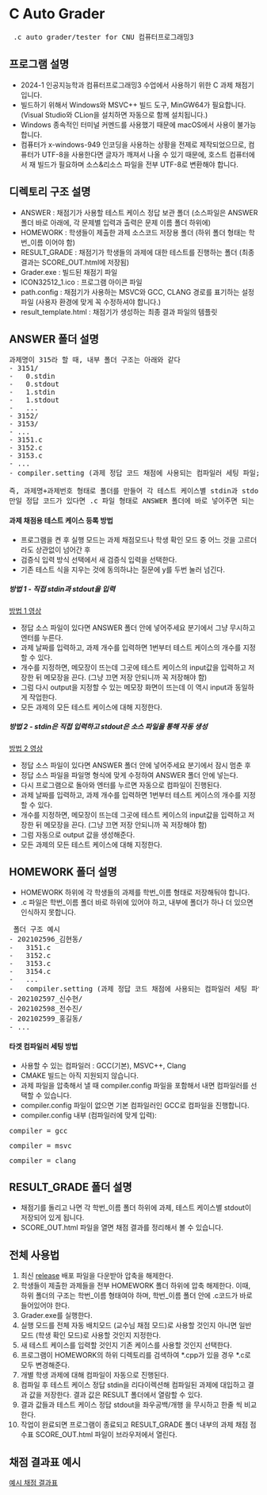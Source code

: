# C Auto Grader
<pre>
 .c auto grader/tester for CNU 컴퓨터프로그래밍3
</pre>


## 프로그램 설명
- 2024-1 인공지능학과 컴퓨터프로그래밍3 수업에서 사용하기 위한 C 과제 채점기입니다.
- 빌드하기 위해서 Windows와 MSVC++ 빌드 도구, MinGW64가 필요합니다. (Visual Studio와 CLion을 설치하면 자동으로 함께 설치됩니다.)
- Windows 종속적인 터미널 커멘드를 사용했기 때문에 macOS에서 사용이 불가능합니다.
- 컴퓨터가 x-windows-949 인코딩을 사용하는 상황을 전제로 제작되었으므로, 컴퓨터가 UTF-8을 사용한다면 글자가 깨져서 나올 수 있기 때문에, 호스트 컴퓨터에서 재 빌드가 필요하며 소스&리소스 파일을 전부 UTF-8로 변환해야 합니다.

## 디렉토리 구조 설명
- ANSWER : 채점기가 사용할 테스트 케이스 정답 보관 폴더 (소스파일은 ANSWER 폴더 바로 아래에, 각 문제별 입력과 출력은 문제 이름 폴더 하위에)
- HOMEWORK : 학생들이 제출한 과제 소스코드 저장용 폴더 (하위 폴더 형태는 학번_이름 이어야 함)
- RESULT_GRADE : 채점기가 학생들의 과제에 대한 테스트를 진행하는 폴더 (최종 결과는 SCORE_OUT.html에 저장됨)
- Grader.exe : 빌드된 채점기 파일
- ICON32512_1.ico : 프로그램 아이콘 파일
- path.config : 채점기가 사용하는 MSVC와 GCC, CLANG 경로를 표기하는 설정 파일 (사용자 환경에 맞게 꼭 수정하셔야 합니다.)
- result_template.html : 채점기가 생성하는 최종 결과 파일의 템플릿

## ANSWER 폴더 설명
<pre>
과제명이 315라 할 때, 내부 폴더 구조는 아래와 같다
- 3151/
-   0.stdin
-   0.stdout
-   1.stdin
-   1.stdout
-   ...
- 3152/
- 3153/
- ...
- 3151.c
- 3152.c
- 3153.c
- ...
- compiler.setting (과제 정답 코드 채점에 사용되는 컴파일러 세팅 파일; gcc 사용시에는 필요 없음)

즉, 과제명+과제번호 형태로 폴더를 만들어 각 테스트 케이스별 stdin과 stdout을 저장하고
만일 정답 코드가 있다면 .c 파일 형태로 ANSWER 폴더에 바로 넣어주면 되는 것이다.
</pre>
#### 과제 채점용 테스트 케이스 등록 방법
- 프로그램을 켠 후 실행 모드는 과제 채점모드나 학생 확인 모드 중 어느 것을 고르더라도 상관없이 넘어간 후
- 검증식 입력 방식 선택에서 새 검증식 입력을 선택한다.
- 기존 테스트 식을 지우는 것에 동의하냐는 질문에 y를 두번 눌러 넘긴다.
##### 방법 1 - 직접 stdin과 stdout을 입력
[방법 1 영상](https://b-re-w.github.io/CLanguageGrader/etc/register_answer_1.html)
- 정답 소스 파일이 있다면 ANSWER 폴더 안에 넣어주세요 분기에서 그냥 무시하고 엔터를 누른다.
- 과제 날짜를 입력하고, 과제 개수를 입력하면 1번부터 테스트 케이스의 개수를 지정할 수 있다.
- 개수를 지정하면, 메모장이 뜨는데 그곳에 테스트 케이스의 input값을 입력하고 저장한 뒤 메모장을 끈다. (그냥 끄면 저장 안되니까 꼭 저장해야 함)
- 그럼 다시 output을 지정할 수 있는 메모장 화면이 뜨는데 이 역시 input과 동일하게 작업한다.
- 모든 과제의 모든 테스트 케이스에 대해 지정한다.
##### 방법 2 - stdin은 직접 입력하고 stdout은 소스 파일을 통해 자동 생성
[방법 2 영상](https://b-re-w.github.io/CLanguageGrader/etc/register_answer_2.html)
- 정답 소스 파일이 있다면 ANSWER 폴더 안에 넣어주세요 분기에서 잠시 멈춘 후
- 정답 소스 파일을 파일명 형식에 맞게 수정하여 ANSWER 폴더 안에 넣는다.
- 다시 프로그램으로 돌아와 엔터를 누르면 자동으로 컴파일이 진행된다.
- 과제 날짜를 입력하고, 과제 개수를 입력하면 1번부터 테스트 케이스의 개수를 지정할 수 있다.
- 개수를 지정하면, 메모장이 뜨는데 그곳에 테스트 케이스의 input값을 입력하고 저장한 뒤 메모장을 끈다. (그냥 끄면 저장 안되니까 꼭 저장해야 함)
- 그럼 자동으로 output 값을 생성해준다.
- 모든 과제의 모든 테스트 케이스에 대해 지정한다.


## HOMEWORK 폴더 설명
- HOMEWORK 하위에 각 학생들의 과제를 학번_이름 형태로 저장해둬야 합니다.
- .c 파일은 학번_이름 폴더 바로 하위에 있어야 하고, 내부에 폴더가 하나 더 있으면 인식하지 못합니다.
<pre> 폴더 구조 예시
- 202102596_김현동/
-   3151.c
-   3152.c
-   3153.c
-   3154.c
-   ...
-   compiler.setting (과제 정답 코드 채점에 사용되는 컴파일러 세팅 파일; gcc 사용시에는 필요 없음)
- 202102597_신수현/
- 202102598_전수진/
- 202102599_홍길동/
- ...
</pre>
#### 타겟 컴파일러 세팅 방법
- 사용할 수 있는 컴파일러 : GCC(기본), MSVC++, Clang
- CMAKE 빌드는 아직 지원되지 않습니다.
- 과제 파일을 압축해서 낼 때 compiler.config 파일을 포함해서 내면 컴파일러를 선택할 수 있습니다.
- compiler.config 파일이 없으면 기본 컴파일러인 GCC로 컴파일을 진행합니다.
- compiler.config 내부 (컴파일러에 맞게 입력):
<pre>
compiler = gcc
</pre>
<pre>
compiler = msvc
</pre>
<pre>
compiler = clang
</pre>


## RESULT_GRADE 폴더 설명
- 채점기를 돌리고 나면 각 학번_이름 폴더 하위에 과제, 테스트 케이스별 stdout이 저장되어 있게 됩니다.
- SCORE_OUT.html 파일을 열면 채점 결과를 정리해서 볼 수 있습니다.


## 전체 사용법
1. 최신 [release](https://github.com/b-re-w/CLanguageGrader/releases) 배포 파일을 다운받아 압축을 해제한다.
2. 학생들이 제출한 과제들을 전부 HOMEWORK 폴더 하위에 압축 해제한다. 이때, 하위 폴더의 구조는 학번_이름 형태여야 하며, 학번_이름 폴더 안에 .c코드가 바로 들어있어야 한다.
3. Grader.exe를 실행한다.
4. 실행 모드를 전체 자동 배치모드 (교수님 채점 모드)로 사용할 것인지 아니면 일반 모드 (학생 확인 모드)로 사용할 것인지 지정한다.
5. 새 테스트 케이스를 입력할 것인지 기존 케이스를 사용할 것인지 선택한다.
6. 프로그램이 HOMEWORK의 하위 디렉토리를 검색하여 *.cpp가 있을 경우 *.c로 모두 변경해준다.
7. 개별 학생 과제에 대해 컴파일이 자동으로 진행된다.
8. 컴파일 후 테스트 케이스 정답 stdin을 리다이렉션해 컴파일된 과제에 대입하고 결과 값을 저장한다. 결과 값은 RESULT 폴더에서 열람할 수 있다.
9. 결과 값들과 테스트 케이스 정답 stdout을 좌우공백/개행 을 무시하고 한줄 씩 비교한다.
10. 작업이 완료되면 프로그램이 종료되고 RESULT_GRADE 폴더 내부의 과제 채점 점수표 SCORE_OUT.html 파일이 브라우저에서 열린다.


## 채점 결과표 예시
[예시 채점 결과표](https://b-re-w.github.io/CLanguageGrader/src/Grader/Grader/RESULT_GRADE/SCORE_OUT.html)
